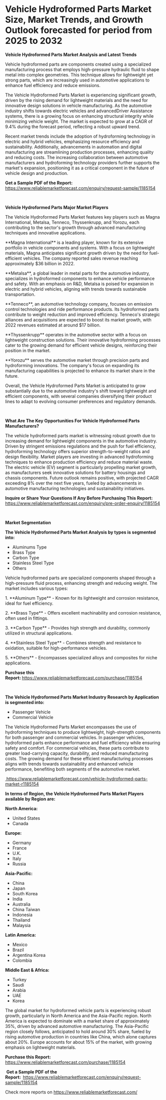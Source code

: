 <p><h1>Vehicle Hydroformed Parts Market Size, Market Trends, and Growth Outlook forecasted for period from 2025 to 2032</h1></p><p><strong>Vehicle Hydroformed Parts Market Analysis and Latest Trends</strong></p>
<p><p>Vehicle hydroformed parts are components created using a specialized manufacturing process that employs high-pressure hydraulic fluid to shape metal into complex geometries. This technique allows for lightweight yet strong parts, which are increasingly used in automotive applications to enhance fuel efficiency and reduce emissions.</p><p>The Vehicle Hydroformed Parts Market is experiencing significant growth, driven by the rising demand for lightweight materials and the need for innovative design solutions in vehicle manufacturing. As the automotive industry shifts towards electric vehicles and advancedDriver Assistance systems, there is a growing focus on enhancing structural integrity while minimizing vehicle weight. The market is expected to grow at a CAGR of 9.4% during the forecast period, reflecting a robust upward trend.</p><p>Recent market trends include the adoption of hydroforming technology in electric and hybrid vehicles, emphasizing resource efficiency and sustainability. Additionally, advancements in automation and digital manufacturing are streamlining production processes, enhancing quality and reducing costs. The increasing collaboration between automotive manufacturers and hydroforming technology providers further supports the market's expansion, positioning it as a critical component in the future of vehicle design and production.</p></p>
<p><strong>Get a Sample PDF of the Report:&nbsp;</strong> <a href="https://www.reliablemarketforecast.com/enquiry/request-sample/1185154?utm_campaign=1899&utm_medium=2&utm_source=Github&utm_content=ia&utm_term=11012025&utm_id=vehicle-hydroformed-parts">https://www.reliablemarketforecast.com/enquiry/request-sample/1185154</a></p>
<p>&nbsp;</p>
<p><strong>Vehicle Hydroformed Parts Major Market Players</strong></p>
<p><p>The Vehicle Hydroformed Parts Market features key players such as Magna International, Metalsa, Tenneco, Thyssenkrupp, and Yorozu, each contributing to the sector's growth through advanced manufacturing techniques and innovative applications.</p><p>**Magna International** is a leading player, known for its extensive portfolio in vehicle components and systems. With a focus on lightweight materials, Magna anticipates significant growth driven by the need for fuel-efficient vehicles. The company reported sales revenue reaching approximately $36 billion in 2022.</p><p>**Metalsa**, a global leader in metal parts for the automotive industry, specializes in hydroformed components to enhance vehicle performance and safety. With an emphasis on R&D, Metalsa is poised for expansion in electric and hybrid vehicles, aligning with trends towards sustainable transportation.</p><p>**Tenneco**, an automotive technology company, focuses on emission control technologies and ride performance products. Its hydroformed parts contribute to weight reduction and improved efficiency. Tenneco's strategic alliances and acquisitions are expected to boost its market growth, with 2022 revenues estimated at around $17 billion.</p><p>**Thyssenkrupp** operates in the automotive sector with a focus on lightweight construction solutions. Their innovative hydroforming processes cater to the growing demand for efficient vehicle designs, reinforcing their position in the market.</p><p>**Yorozu** serves the automotive market through precision parts and hydroforming innovations. The company's focus on expanding its manufacturing capabilities is projected to enhance its market share in the future.</p><p>Overall, the Vehicle Hydroformed Parts Market is anticipated to grow substantially due to the automotive industry's shift toward lightweight and efficient components, with several companies diversifying their product lines to adapt to evolving consumer preferences and regulatory demands.</p></p>
<p>&nbsp;</p>
<p><strong>What Are The Key Opportunities For Vehicle Hydroformed Parts Manufacturers?</strong></p>
<p><p>The vehicle hydroformed parts market is witnessing robust growth due to increasing demand for lightweight components in the automotive industry. Driven by stringent emissions regulations and the push for fuel efficiency, hydroforming technology offers superior strength-to-weight ratios and design flexibility. Market players are investing in advanced hydroforming techniques to enhance production efficiency and reduce material waste. The electric vehicle (EV) segment is particularly propelling market growth, as manufacturers seek innovative solutions for battery housings and chassis components. Future outlook remains positive, with projected CAGR exceeding 8% over the next five years, fueled by advancements in automotive manufacturing technologies and sustainability initiatives.</p></p>
<p><strong>Inquire or Share Your Questions If Any Before Purchasing This Report:</strong> <a href="https://www.reliablemarketforecast.com/enquiry/pre-order-enquiry/1185154?utm_campaign=1899&utm_medium=2&utm_source=Github&utm_content=ia&utm_term=11012025&utm_id=vehicle-hydroformed-parts">https://www.reliablemarketforecast.com/enquiry/pre-order-enquiry/1185154</a></p>
<p>&nbsp;</p>
<p><strong>Market Segmentation</strong></p>
<p><strong>The Vehicle Hydroformed Parts Market Analysis by types is segmented into:</strong></p>
<p><ul><li>Aluminums Type</li><li>Brass Type</li><li>Carbon Type</li><li>Stainless Steel Type</li><li>Others</li></ul></p>
<p><p>Vehicle hydroformed parts are specialized components shaped through a high-pressure fluid process, enhancing strength and reducing weight. The market includes various types: </p><p>1. **Aluminum Type** - Known for its lightweight and corrosion resistance, ideal for fuel efficiency.</p><p>2. **Brass Type** - Offers excellent machinability and corrosion resistance, often used in fittings.</p><p>3. **Carbon Type** - Provides high strength and durability, commonly utilized in structural applications.</p><p>4. **Stainless Steel Type** - Combines strength and resistance to oxidation, suitable for high-performance vehicles.</p><p>5. **Others** - Encompasses specialized alloys and composites for niche applications.</p></p>
<p><strong>Purchase this Report:&nbsp;</strong><a href="https://www.reliablemarketforecast.com/purchase/1185154?utm_campaign=1899&utm_medium=2&utm_source=Github&utm_content=ia&utm_term=11012025&utm_id=vehicle-hydroformed-parts">https://www.reliablemarketforecast.com/purchase/1185154</a></p>
<p>&nbsp;</p>
<p><strong>The Vehicle Hydroformed Parts Market Industry Research by Application is segmented into:</strong></p>
<p><ul><li>Passenger Vehicle</li><li>Commercial Vehicle</li></ul></p>
<p><p>The Vehicle Hydroformed Parts Market encompasses the use of hydroforming techniques to produce lightweight, high-strength components for both passenger and commercial vehicles. In passenger vehicles, hydroformed parts enhance performance and fuel efficiency while ensuring safety and comfort. For commercial vehicles, these parts contribute to greater load-carrying capacity, durability, and reduced manufacturing costs. The growing demand for these efficient manufacturing processes aligns with trends towards sustainability and enhanced vehicle performance, benefiting both segments of the automotive market.</p></p>
<p><a href="https://www.reliablemarketforecast.com/vehicle-hydroformed-parts-market-r1185154?utm_campaign=1899&utm_medium=2&utm_source=Github&utm_content=ia&utm_term=11012025&utm_id=vehicle-hydroformed-parts">&nbsp;https://www.reliablemarketforecast.com/vehicle-hydroformed-parts-market-r1185154</a></p>
<p><strong>In terms of Region, the Vehicle Hydroformed Parts Market Players available by Region are:</strong></p>
<p>
    <p> <strong> North America: </strong>
        <ul>
            <li>United States</li>
            <li>Canada</li>
        </ul>
        </p> 
    <p> <strong> Europe: </strong>
        <ul>
            <li>Germany</li>
            <li>France</li>
            <li>U.K.</li>
            <li>Italy</li>
            <li>Russia</li>
        </ul>
        </p> 
    <p> <strong> Asia-Pacific: </strong>
        <ul>
            <li>China</li>
            <li>Japan</li>
            <li>South Korea</li>
            <li>India</li>
            <li>Australia</li>
            <li>China Taiwan</li>
            <li>Indonesia</li>
            <li>Thailand</li>
            <li>Malaysia</li>
        </ul>
        </p> 
    <p> <strong> Latin America: </strong>
        <ul>
            <li>Mexico</li>
            <li>Brazil</li>
            <li>Argentina Korea</li>
            <li>Colombia</li>
        </ul>
        </p> 
    <p> <strong> Middle East & Africa: </strong>
        <ul>
            <li>Turkey</li>
            <li>Saudi</li>
            <li>Arabia</li>
            <li>UAE</li>
            <li>Korea</li>
        </ul>
    </p>
    </p>
<p><p>The global market for hydroformed vehicle parts is experiencing robust growth, particularly in North America and the Asia-Pacific region. North America is expected to dominate with a market share of approximately 35%, driven by advanced automotive manufacturing. The Asia-Pacific region closely follows, anticipated to hold around 30% share, fueled by rising automotive production in countries like China, which alone captures about 20%. Europe accounts for about 15% of the market, with growing emphasis on lightweight materials.</p></p>
<p><strong>Purchase this Report: </strong><a href="https://www.reliablemarketforecast.com/purchase/1185154?utm_campaign=1899&utm_medium=2&utm_source=Github&utm_content=ia&utm_term=11012025&utm_id=vehicle-hydroformed-parts">https://www.reliablemarketforecast.com/purchase/1185154</a></p>
<p>&nbsp;<strong>Get a Sample PDF of the Report:&nbsp;&nbsp;</strong><a href="https://www.reliablemarketforecast.com/enquiry/request-sample/1185154?utm_campaign=1899&utm_medium=2&utm_source=Github&utm_content=ia&utm_term=11012025&utm_id=vehicle-hydroformed-parts">https://www.reliablemarketforecast.com/enquiry/request-sample/1185154</a></p>
<p><strong></strong></p>
<p>Check more reports on <a href="https://www.reliablemarketforecast.com/?utm_campaign=1899&utm_medium=2&utm_source=Github&utm_content=ia&utm_term=11012025&utm_id=vehicle-hydroformed-parts">https://www.reliablemarketforecast.com/</a></p>